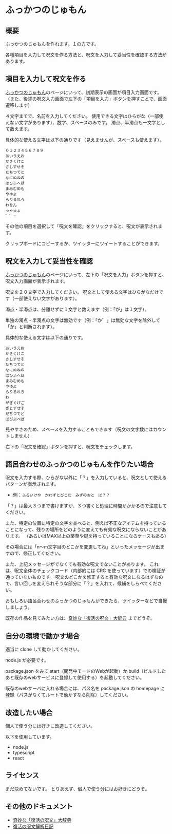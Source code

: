 # ふっかつのじゅもん


## 概要

ふっかつのじゅもんを作れます。１の方です。

各種項目を入力して呪文を作る方法と、呪文を入力して妥当性を確認する方法があります。

## 項目を入力して呪文を作る

[ふっかつのじゅもん](https://yoshi389111.github.io/dq1pswd/)のページにいって、初期表示の画面が項目入力画面です。
（また、後述の呪文入力画面で左下の「項目を入力」ボタンを押すことで、画面遷移します）

４文字までで、名前を入力してください。
使用できる文字はひらがな（一部使えない文字があります）、数字、スペースのみです。
濁点、半濁点も一文字として数えます。

具体的な使える文字は以下の通りです（見えませんが、スペースも使えます）。

```
０１２３４５６７８９
あいうえお
かきくけこ
さしすせそ
たちつてと
なにぬねの
はひふへほ
まみむめも
やゆよ
らりるれろ
わをん
っゃゅょ
゛゜－　
```

その他の項目を選択して「呪文を確認」をクリックすると、呪文が表示されます。

クリップボードにコピーするか、ツイッターにツイートすることができます。

## 呪文を入力して妥当性を確認

[ふっかつのじゅもん](https://yoshi389111.github.io/dq1pswd/)のページにいって、左下の「呪文を入力」ボタンを押すと、呪文入力画面が表示されます。

呪文を２０文字で入力してください。
呪文として使える文字はひらがなだけです（一部使えない文字があります）。

濁点・半濁点は、分離せずに１文字と数えます（例：「が」は１文字）。

単独の濁点・半濁点の文字は無効です（例：「か゛」は無効な文字を除外して「か」と判断されます）。

具体的な使える文字は以下の通りです。

```
あいうえお
かきくけこ
さしすせそ
たちつてと
なにぬねの
はひふへほ
まみむめも
やゆよ
らりるれろ
わ
がぎぐげご
ざじずぜぞ
だぢづでど
ばびぶべぼ
```

見やすさのため、スペースを入力することもできます（呪文の文字数にはカウントしません）

右下の「呪文を確認」ボタンを押すと、呪文をチェックします。

## 語呂合わせのふっかつのじゅもんを作りたい場合

呪文を入力する際、ひらがな以外に「？」を入力していると、呪文として使えるパターンが表示されます。

* 例：`ふるいけや　かわずとびこむ　みずのおと　ば？？`

「？」は最大３つまで書けますが、３つ書くと処理に時間がかかるので注意してください。

また、特定の位置に特定の文字を並べると、例えば不正なアイテムを持っていることになって、残りの場所をどのように変えても有効な呪文にならないことがあります。
（あるいはMAX以上の薬草や鍵を持っていることになるケースもある）

その場合には「n～m文字目のどこかを変更してね」といったメッセージが出ますので、修正してください。

また、上記メッセージがでなくても有効な呪文でないことがあります。
これは、呪文全体のチェックコード（内部的には CRC を使っています）での検証が通っていないものです。
呪文のどこかを修正すると有効な呪文になるはずなので、言い回しを変えられそうな部分に「？」を入れて、候補をしらべてください。

おもしろい語呂合わせのふっかつのじゅもんができたら、ツイッターなどで自慢しましょう。

既存の作品を見てみたい方は、[奇妙な「復活の呪文」大辞典](./dq1oddpswd.md) までどうぞ。

## 自分の環境で動かす場合

適当に clone して動かしてください。

node.js が必要です。

package.json をみて start（開発中モードのWebが起動）か build（ビルドしたあと既存のwebサービスに登録して使用する）を起動してください。

既存のwebサーバに入れる場合には、パス名を package.json の homepage に登録（パスがなくてルートで動かすなら削除）してください。

## 改造したい場合

個人で使う分には好きに改造してください。

以下を使用しています。

* node.js
* typescript
* react

## ライセンス

まだ決めてないです。
とりあえず、個人で使う分にはお好きにどうぞ。

## その他のドキュメント

* [奇妙な「復活の呪文」大辞典](./dq1oddpswd.md)
* [復活の呪文解析日記](./dq1ana.md)
